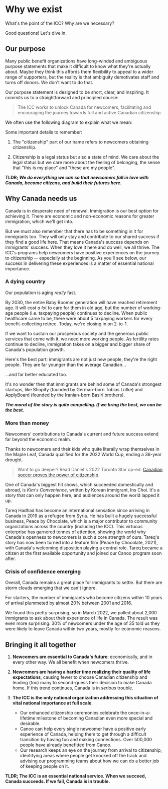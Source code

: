 # Why we exist
What's the point of the ICC? Why are we necessary?

Good questions! Let's dive in.

## Our purpose
Many public benefit organizations have long-winded and ambiguous purpose statements that make it difficult to know what they're actually about. Maybe they think this affords them flexibility to appeal to a wider range of supporters, but the reality is that ambiguity demotivates staff and turns off donors. We don't want to do that.

Our purpose statement is designed to be short, clear, and inspiring. It commits us to a straightforward and principled course:

> The ICC works to unlock Canada for newcomers, facilitating and encouraging the journey towards full and active Canadian citizenship.

We often use the following diagram to explain what we mean:

<bordered-image alt="ICC purpose diagram" src="./_media/icc-purpose-diagram.png"></bordered-image>

Some important details to remember:

1. The "citizenship" part of our name refers to newcomers obtaining citizenship.

2. Citizenship is a legal status but also a state of mind. We care about the legal status but we care more about the feeling of belonging, the sense that "this is my place" and "these are my people".

__TLDR; *We do everything we can so that newcomers fall in love with Canada, become citizens, and build their futures here.*__

## Why Canada needs us
Canada is in desperate need of renewal. Immigration is our best option for achieving it. There are economic and non-economic reasons for greater immigration, which we'll get into.

But we must also remember that there has to be something in it for immigrants too. They will only stay and contribute to our shared success if they find a good life here. That means Canada's success depends on immigrants' success. When they love it here and do well, we all thrive. The ICC's programs help newcomers have positive experiences on the journey to citizenship -- especially at the beginning. As you'll see below, our success in delivering these experiences is a matter of essential national importance.

### A dying country
Our population is aging *really* fast.

<bordered-image alt="ICC purpose diagram" src="./_media/pop-over-65-bar-chart.png"></bordered-image>

By 2030, the entire Baby Boomer generation will have reached retirement age. It will cost *a lot* to care for them in old age, but the number of working-age people (i.e. taxpaying people) continues to decline. When public healthcare came to be, there were about 5 taxpaying workers for every benefit-collecting retiree. Today, we're closing in on 2-to-1.

If we want to sustain our prosperous society and the generous public services that come with it, we need more working people. As fertility rates continue to decline, immigration takes on a bigger and bigger share of Canada's population growth.

<bordered-image alt="Population change block chart" src="./_media/population-change-block-chart.png"></bordered-image>

Here's the best part: immigrants are not just new people, they're the right people. They are far younger than the average Canadian...

<bordered-image alt="Age distribution bar chart" src="./_media/age-distribution-bar-chart.png"></bordered-image>

...and far better educated too.

<bordered-image alt="Education distribution bar chart" src="./_media/education-distribution-bar-chart.png"></bordered-image>

It's no wonder then that immigrants are behind some of Canada's strongest startups, like Shopify (founded by German-born Tobias Lütke) and ApplyBoard (founded by the Iranian-born Basiri brothers).

__*The moral of the story is quite compelling. If we bring the best, we can be the best.*__

### More than money
Newcomers' contributions to Canada's current and future success extend far beyond the economic realm.

Thanks to newcomers and their kids who quite literally wrap themselves in the Maple Leaf, Canada qualified for the 2022 World Cup, ending a 36-year drought.

<bordered-image alt="Canada men's soccer tea" src="./_media/soccer-qualified.jpeg"></bordered-image>
> Want to go deeper? Read Daniel's 2022 Toronto Star op-ed: [Canadian soccer proves the power of citizenship](https://www.thestar.com/opinion/contributors/2022/02/07/canadian-soccer-proves-the-power-of-citizenship.html).

One of Canada's biggest hit shows, which succeeded domestically and abroad, is _Kim's Convenience_, written by Korean immigrant, Ins Choi. It's a story that can only happen here, and audiences around the world lapped it up.

<bordered-image alt="Kim's convenience cast covershot" src="./_media/kim-cover.png"></bordered-image>

Tareq Hadhad has become an international sensation since arriving in Canada in 2016 as a refugee from Syria. He has built a hugely successful business, Peace by Chocolate, which is a major contributor to community organizations across the country (including the ICC). This virtuous enterprise has garnered tonnes of attention, showing the world why Canada's openness to newcomers is such a core strength of ours. Tareq's story has now been turned into a feature film (Peace by Chocolate, 2021), with Canada's welcoming disposition playing a central role. Tareq became a citizen at the first available opportunity and joined our Canoo program soon after.

<bordered-image alt="Tareq Hadhad becomes a Canadian citizen" src="./_media/tareq-citizenship.jpeg"></bordered-image>

### Crisis of confidence emerging
Overall, Canada remains a great place for immigrants to settle. But there are storm clouds emerging that we can't ignore.

For starters, the number of immigrants who become citizens within 10 years of arrival plummeted by almost 20% between 2001 and 2016.

<bordered-image alt="Chart of Canada's declining citizenship rates" src="./_media/declining-citizenship-rates-new.png"></bordered-image>

We found this pretty surprising, so in March 2022, we polled about 2,000 immigrants to ask about their experience of life in Canada. The result was even more surprising: 30% of newcomers under the age of 35 told us they were likely to leave Canada within two years, mostly for economic reasons.

<bordered-image alt="Title card from March 2022 Léger Poll" src="./_media/leger-screencap.png"></bordered-image>

## Bringing it all together

1. __Newcomers are essential to Canada's future__: economically, and in every other way. We all benefit when newcomers thrive.

2. __Newcomers are having a harder time realizing their quality of life expectations__, causing fewer to choose Canadian citizenship and leading (too) many to second-guess their decision to make Canada home. If this trend continues, Canada is in *serious* trouble.

3. __The ICC is the only national organization addressing this situation of vital national importance at full scale__.
    * Our enhanced citizenship ceremonies celebrate the once-in-a-lifetime milestone of becoming Canadian even more special and desirable.
    * Canoo can help every single newcomer have a positive early experience of Canada, helping them to get through a difficult transition by having fun and making connections. Over 500,000 people have already benefitted from Canoo.
    * Our research keeps an eye on the journey from arrival to citizenship, identifying areas where people get knocked off the track and advising our programming teams about how we can do a better job of keeping people on it.

__TLDR; The ICC is an essential national service. When we succeed, Canada succeeds. If we fail, Canada is in trouble.__

<cta-arrow target="programs" text="Programs"></cta-arrow>
